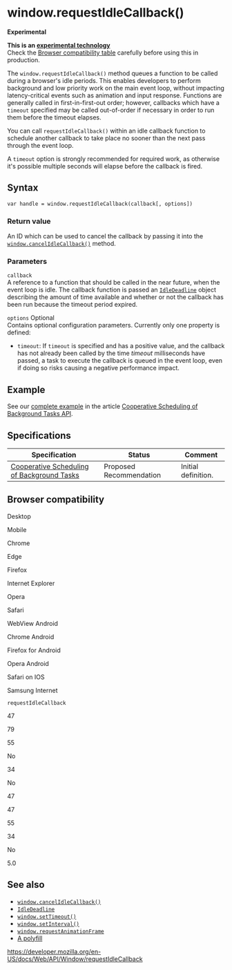 window.requestIdleCallback()
============================

**Experimental**

**This is an [experimental technology](https://developer.mozilla.org/en-US/docs/MDN/Guidelines/Conventions_definitions#experimental)**  
Check the [Browser compatibility table](#browser_compatibility) carefully before using this in production.

The `window.requestIdleCallback()` method queues a function to be called during a browser's idle periods. This enables developers to perform background and low priority work on the main event loop, without impacting latency-critical events such as animation and input response. Functions are generally called in first-in-first-out order; however, callbacks which have a `timeout` specified may be called out-of-order if necessary in order to run them before the timeout elapses.

You can call `requestIdleCallback()` within an idle callback function to schedule another callback to take place no sooner than the next pass through the event loop.

A `timeout` option is strongly recommended for required work, as otherwise it's possible multiple seconds will elapse before the callback is fired.

Syntax
------

    var handle = window.requestIdleCallback(callback[, options])

### Return value

An ID which can be used to cancel the callback by passing it into the [`window.cancelIdleCallback()`](cancelidlecallback) method.

### Parameters

`callback`  
A reference to a function that should be called in the near future, when the event loop is idle. The callback function is passed an [`IdleDeadline`](../idledeadline) object describing the amount of time available and whether or not the callback has been run because the timeout period expired.

 `options` <span class="badge inline optional">Optional</span>   
Contains optional configuration parameters. Currently only one property is defined:

-   `timeout`: If `timeout` is specified and has a positive value, and the callback has not already been called by the time *timeout* milliseconds have passed, a task to execute the callback is queued in the event loop, even if doing so risks causing a negative performance impact.

Example
-------

See our [complete example](../background_tasks_api#example) in the article [Cooperative Scheduling of Background Tasks API](../background_tasks_api).

Specifications
--------------

<table><thead><tr class="header"><th>Specification</th><th>Status</th><th>Comment</th></tr></thead><tbody><tr class="odd"><td><a href="https://www.w3.org/TR/requestidlecallback/">Cooperative Scheduling of Background Tasks</a></td><td><span class="spec-pr">Proposed Recommendation</span></td><td>Initial definition.</td></tr></tbody></table>

Browser compatibility
---------------------

Desktop

Mobile

Chrome

Edge

Firefox

Internet Explorer

Opera

Safari

WebView Android

Chrome Android

Firefox for Android

Opera Android

Safari on IOS

Samsung Internet

`requestIdleCallback`

47

79

55

No

34

No

47

47

55

34

No

5.0

See also
--------

-   [`window.cancelIdleCallback()`](cancelidlecallback)
-   [`IdleDeadline`](../idledeadline)
-   [`window.setTimeout()`](../windoworworkerglobalscope/settimeout)
-   [`window.setInterval()`](../windoworworkerglobalscope/setinterval)
-   [`window.requestAnimationFrame`](../window/requestanimationframe)
-   [A polyfill](https://github.com/behnammodi/polyfill/blob/master/window.polyfill.js)

<a href="https://developer.mozilla.org/en-US/docs/Web/API/Window/requestIdleCallback" class="_attribution-link">https://developer.mozilla.org/en-US/docs/Web/API/Window/requestIdleCallback</a>
